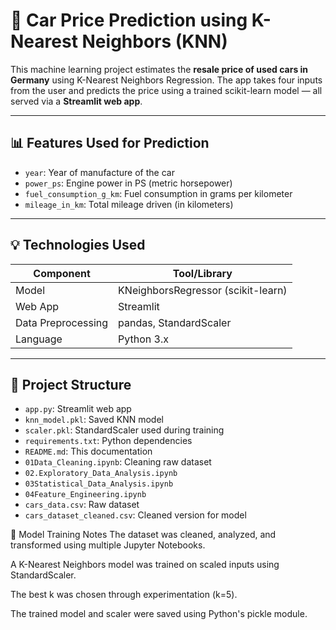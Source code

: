 # 🚗 Car Price Prediction using K-Nearest Neighbors (KNN)

This machine learning project estimates the **resale price of used cars in Germany** using K-Nearest Neighbors Regression. The app takes four inputs from the user and predicts the price using a trained scikit-learn model — all served via a **Streamlit web app**.

---

## 📊 Features Used for Prediction

- `year`: Year of manufacture of the car
- `power_ps`: Engine power in PS (metric horsepower)
- `fuel_consumption_g_km`: Fuel consumption in grams per kilometer
- `mileage_in_km`: Total mileage driven (in kilometers)

---

## 💡 Technologies Used

| Component         | Tool/Library     |
|------------------|------------------|
| Model             | KNeighborsRegressor (scikit-learn) |
| Web App           | Streamlit        |
| Data Preprocessing| pandas, StandardScaler |
| Language          | Python 3.x       |

---

## 📁 Project Structure

- `app.py`: Streamlit web app
- `knn_model.pkl`: Saved KNN model
- `scaler.pkl`: StandardScaler used during training
- `requirements.txt`: Python dependencies
- `README.md`: This documentation
- `01Data_Cleaning.ipynb`: Cleaning raw dataset
- `02.Exploratory_Data_Analysis.ipynb`
- `03Statistical_Data_Analysis.ipynb`
- `04Feature_Engineering.ipynb`
- `cars_data.csv`: Raw dataset
- `cars_dataset_cleaned.csv`: Cleaned version for model

🧠 Model Training Notes
The dataset was cleaned, analyzed, and transformed using multiple Jupyter Notebooks.

A K-Nearest Neighbors model was trained on scaled inputs using StandardScaler.

The best k was chosen through experimentation (k=5).

The trained model and scaler were saved using Python's pickle module.

